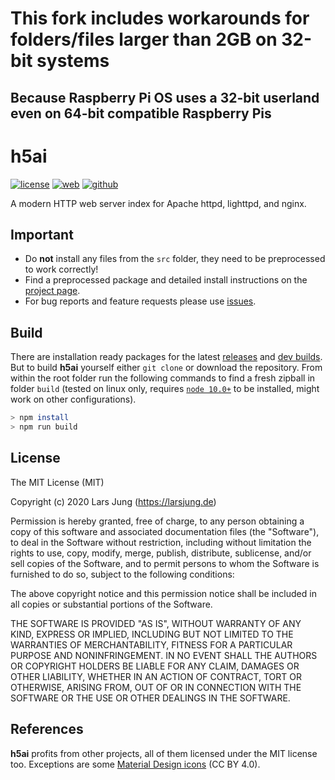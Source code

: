 # This fork includes workarounds for folders/files larger than 2GB on 32-bit systems
## Because Raspberry Pi OS uses a 32-bit userland even on 64-bit compatible Raspberry Pis

# h5ai

[![license][license-img]][github] [![web][web-img]][web] [![github][github-img]][github]

A modern HTTP web server index for Apache httpd, lighttpd, and nginx.


## Important

* Do **not** install any files from the `src` folder, they need to be
  preprocessed to work correctly!
* Find a preprocessed package and detailed install instructions on the
  [project page][web].
* For bug reports and feature requests please use [issues][github-issues].


## Build

There are installation ready packages for the latest [releases][release] and
[dev builds][develop]. But to build **h5ai** yourself either `git clone` or
download the repository. From within the root folder run the following
commands to find a fresh zipball in folder `build` (tested on linux only,
requires [`node 10.0+`][node] to be installed, might work on other
configurations).

~~~sh
> npm install
> npm run build
~~~


## License

The MIT License (MIT)

Copyright (c) 2020 Lars Jung (https://larsjung.de)

Permission is hereby granted, free of charge, to any person obtaining a copy
of this software and associated documentation files (the "Software"), to deal
in the Software without restriction, including without limitation the rights
to use, copy, modify, merge, publish, distribute, sublicense, and/or sell
copies of the Software, and to permit persons to whom the Software is
furnished to do so, subject to the following conditions:

The above copyright notice and this permission notice shall be included in
all copies or substantial portions of the Software.

THE SOFTWARE IS PROVIDED "AS IS", WITHOUT WARRANTY OF ANY KIND, EXPRESS OR
IMPLIED, INCLUDING BUT NOT LIMITED TO THE WARRANTIES OF MERCHANTABILITY,
FITNESS FOR A PARTICULAR PURPOSE AND NONINFRINGEMENT. IN NO EVENT SHALL THE
AUTHORS OR COPYRIGHT HOLDERS BE LIABLE FOR ANY CLAIM, DAMAGES OR OTHER
LIABILITY, WHETHER IN AN ACTION OF CONTRACT, TORT OR OTHERWISE, ARISING FROM,
OUT OF OR IN CONNECTION WITH THE SOFTWARE OR THE USE OR OTHER DEALINGS IN
THE SOFTWARE.


## References

**h5ai** profits from other projects, all of them licensed under the MIT license
too. Exceptions are some [Material Design icons][material-design-icons] (CC BY 4.0).


[web]: https://larsjung.de/h5ai/
[github]: https://github.com/lrsjng/h5ai
[github-issues]: https://github.com/lrsjng/h5ai/issues
[release]: https://release.larsjung.de/h5ai/
[develop]: https://release.larsjung.de/h5ai/develop/
[node]: https://nodejs.org
[material-design-icons]: https://github.com/google/material-design-icons

[license-img]: https://img.shields.io/badge/license-MIT-a0a060.svg?style=flat-square
[web-img]: https://img.shields.io/badge/web-larsjung.de/h5ai-a0a060.svg?style=flat-square
[github-img]: https://img.shields.io/badge/github-lrsjng/h5ai-a0a060.svg?style=flat-square
